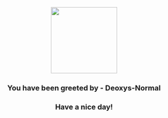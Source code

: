 <p align="center">
            <img src="https://raw.githubusercontent.com/PokeAPI/sprites/master/sprites/pokemon/386.png" width="150" height="150">
          </p>
          <h3 align="center">You have been greeted by - <b>Deoxys-Normal</b></h3>
          <h3 align="center">Have a nice day!</h3>
        